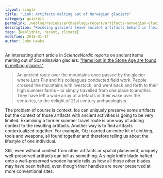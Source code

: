```yaml
---
layout: single
title: "Link: Artifacts melting out of Norwegian glaciers"
category: quickbit
permalink: /weblog/reviews/archaeology/recent/artifacts-norwegian-glaciers-2015.html
description: "Receding glaciers leave ancient artifacts behind in their wakes."
tags: [Neolithic, recent, climate]
modified: 2015-01-17
author: John Hawks
---
```


An interesting short article in <em>ScienceNordic</em> reports on ancient items melting out of Scandinavian glaciers: <a href="http://sciencenordic.com/items-lost-stone-age-are-found-melting-glaciers">"Items lost in the Stone Age are found in melting glaciers"</a>.

<blockquote>An ancient route over the mountains once passed by the glacier where Lars Pilø and his colleagues conducted field work. People crossed the mountains with livestock, and went back and forth to their high summer farms – or simply travelled from one place to another. They have left a wide array of artefacts in their wake over the centuries, to the delight of 21st century archaeologists.</blockquote>

The problem of course is context. Ice can uniquely preserve some artifacts but the context of those artifacts with ancient activities is going to be very limited. Examining a former summer travel route is one way of adding context to the resulting artifacts. Another way is to find artifacts contextualized together. For example, Otzi carried an entire kit of clothing, tools and weapons, all found together and therefore telling us about the lifestyle of one individual. 

Still, even without context from other artifacts or spatial placement, uniquely well-preserved artifacts can tell us something. A single knife blade hafted onto a well-preserved wooden handle tells us how all those other blades may have been hafted, even though their handles are never preserved at more conventional sites. 
